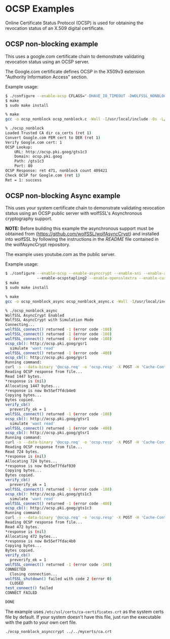 # OCSP Examples

Online Certificate Status Protocol (OCSP) is used for obtaining the revocation status of an X.509 digital certificate.


## OCSP non-blocking example

This uses a google.com certificate chain to demonstrate validating revocation status using an OCSP server.

The Google.com certificate defines OCSP in the X509v3 extension "Authority Information Access" section.

Example usage:

```sh
$ ./configure --enable-ocsp CFLAGS="-DHAVE_IO_TIMEOUT -DWOLFSSL_NONBLOCK_OCSP"
$ make
$ sudo make install

% make
gcc -o ocsp_nonblock ocsp_nonblock.c -Wall -I/usr/local/include -Os -L/usr/local/lib -lwolfssl

% ./ocsp_nonblock
Loaded Trusted CA dir ca_certs (ret 1)
Convert Google.com PEM cert to DER (ret 1)
Verify Google.com cert: 1
OCSP Lookup:
	URL: http://ocsp.pki.goog/gts1c3
	Domain: ocsp.pki.goog
	Path: /gts1c3
	Port: 80
OCSP Response: ret 471, nonblock count 409421
Check OCSP for Google.com (ret 1)
Ret = 1: success
```

## OCSP non-blocking Async example

This uses your system certificate chain to demonstrate validating revocation status using an OCSP
public server with wolfSSL's Asynchronous cryptography support.

**NOTE:** Before building this example the asynchronous support must be obtained from
(https://github.com/wolfSSL/wolfAsyncCrypt) and installed into wolfSSL by following the
instructions in the *README* file contained in the wolfAsyncCrypt repository.

The example uses youtube.com as the public server.

Example usage:

```sh
$ ./configure --enable-ocsp --enable-asynccrypt --enable-sni --enable-alpn --enable-ocspstapling 
              --enable-ocspstapling2 --enable-opensslextra --enable-curve25519 CFLAGS="-DWOLFSSL_NONBLOCK_OCSP"
$ make
$ sudo make install

% make
gcc -o ocsp_nonblock_async ocsp_nonblock_async.c -Wall -I/usr/local/include -Os -L/usr/local/lib -lwolfssl

% ./ocsp_nonblock_async
WolfSSL AsyncCrypt Enabled
WolfSSL AsyncCrypt with Simulation Mode
Connecting...
wolfSSL_connect() returned -1 (error code -108)
wolfSSL_connect() returned -1 (error code -108)
wolfSSL_connect() returned -1 (error code -108)
ocsp_cb(): http://ocsp.pki.goog/gsr1
  simulate 'want read'
wolfSSL_connect() returned -1 (error code -408)
ocsp_cb(): http://ocsp.pki.goog/gsr1
Running command:
curl -s --data-binary '@ocsp.req' -o 'ocsp.resp' -X POST -H 'Cache-Control: no-cache' -H 'Content-Type: application/ocsp-request' 'http://ocsp.pki.goog/gsr1'
Reading OCSP response from file...
Read 1447 bytes.
*response is (nil)
Allocating 1447 bytes...
*response is now 0x55ef7fdcb4e0
Copying bytes...
Bytes copied.
verify_cb()
  preverify_ok = 1
wolfSSL_connect() returned -1 (error code -108)
ocsp_cb(): http://ocsp.pki.goog/gtsr1
  simulate 'want read'
wolfSSL_connect() returned -1 (error code -408)
ocsp_cb(): http://ocsp.pki.goog/gtsr1
Running command:
curl -s --data-binary '@ocsp.req' -o 'ocsp.resp' -X POST -H 'Cache-Control: no-cache' -H 'Content-Type: application/ocsp-request' 'http://ocsp.pki.goog/gtsr1'
Reading OCSP response from file...
Read 724 bytes.
*response is (nil)
Allocating 724 bytes...
*response is now 0x55ef7fdaf030
Copying bytes...
Bytes copied.
verify_cb()
  preverify_ok = 1
wolfSSL_connect() returned -1 (error code -108)
ocsp_cb(): http://ocsp.pki.goog/gts1c3
  simulate 'want read'
wolfSSL_connect() returned -1 (error code -408)
ocsp_cb(): http://ocsp.pki.goog/gts1c3
Running command:
curl -s --data-binary '@ocsp.req' -o 'ocsp.resp' -X POST -H 'Cache-Control: no-cache' -H 'Content-Type: application/ocsp-request' 'http://ocsp.pki.goog/gts1c3'
Reading OCSP response from file...
Read 472 bytes.
*response is (nil)
Allocating 472 bytes...
*response is now 0x55ef7fdac4b0
Copying bytes...
Bytes copied.
verify_cb()
  preverify_ok = 1
wolfSSL_connect() returned -1 (error code -108)
CONNECTED
  Closing connection...
wolfSSL_shutdown() failed with code 2 (error 0)
  CLOSED
test_connect() failed
CONNECT FAILED

DONE
```

The example uses `/etc/ssl/certs/ca-certificates.crt` as the system certs file by default. If your
system doesn't have this file, just run the executable with the path to your own cert file.

```
./ocsp_nonblock_asynccrypt ../../mycerts/ca.crt
```

